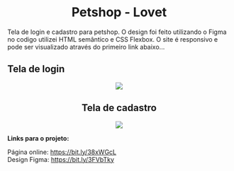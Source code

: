 
<div align="center">
  <h1>Petshop - Lovet</h1>
  <div align="left">
  Tela de login e cadastro para petshop. O design foi feito utilizando o Figma no codigo utilizei HTML semântico e CSS Flexbox. O site é responsivo e pode ser visualizado através do primeiro link abaixo...


  </div>
  <h2 align="left">Tela de login</h2>
  <img src="https://user-images.githubusercontent.com/17308374/168814066-4d783164-bb53-464d-bdd4-56098b68dc7f.png">
  <h2>Tela de cadastro</h2>
  <img src="https://user-images.githubusercontent.com/17308374/168814952-caf08ab0-4a35-4fa3-8878-16e9df0d1a28.png">
  </div>
  
 <strong>Links para o projeto:</strong>

Página online: https://bit.ly/38xWGcL <br>
Design Figma: https://bit.ly/3FVbTky
